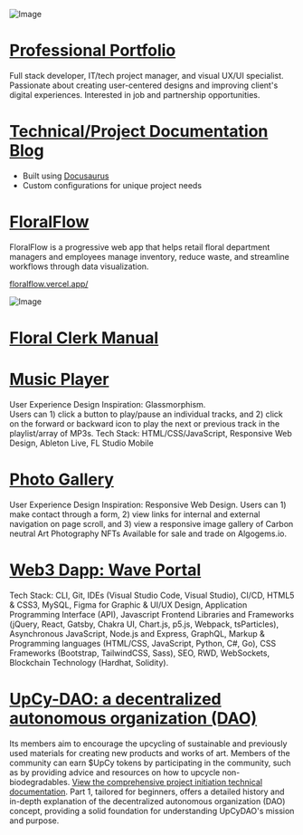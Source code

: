 ![Image](https://user-images.githubusercontent.com/66960776/241713093-2e701e8a-6af7-4070-87b3-139e08527a2e.jpg)

# [Professional Portfolio](https://www.asialakay.net/) #
Full stack developer, IT/tech project manager, and visual UX/UI specialist. Passionate about creating user-centered designs and improving client's digital experiences. Interested in job and partnership opportunities.

# [Technical/Project Documentation Blog](https://asialakay-docs-asiakayy.vercel.app/) # 

- Built using [Docusaurus](https://docusaurus.io/)
- Custom configurations for unique project needs

# [FloralFlow](https://github.com/asiakay/floralflow)
FloralFlow is a progressive web app that helps retail floral department managers and employees manage inventory, reduce waste, and streamline workflows through data visualization.

[floralflow.vercel.app/](https://floralflow.vercel.app/)

![Image](https://user-images.githubusercontent.com/66960776/241738038-0e1425bd-1225-4e96-8bbe-12896eade832.jpg)

# [Floral Clerk Manual](https://floral487.gitbook.io/floral-clerk-manual/)

# [Music  Player](https://asiakay.github.io/music/) #
User Experience Design Inspiration: Glassmorphism.  
Users can 1) click a button to play/pause an individual tracks, and 2) click on the forward or backward icon to play the next or previous track in the playlist/array of MP3s. Tech Stack: HTML/CSS/JavaScript, Responsive Web Design, Ableton Live, FL Studio Mobile

# [Photo Gallery](https://asiakay.github.io/artphotography/) #
User Experience Design Inspiration: Responsive Web Design.
Users can 1) make contact through a form, 2) view links for internal and external navigation on page scroll, and 3) view a responsive image gallery of Carbon neutral Art Photography NFTs Available for sale and trade on Algogems.io.

# [Web3 Dapp: Wave Portal](https://wave-portal-app-six.vercel.app/) # 
Tech Stack: CLI, Git, IDEs (Visual Studio Code, Visual Studio), CI/CD, HTML5 & CSS3, MySQL, Figma for Graphic & UI/UX Design, Application Programming Interface (API), Javascript Frontend Libraries and Frameworks (jQuery, React, Gatsby, Chakra UI, Chart.js, p5.js, Webpack, tsParticles), Asynchronous JavaScript, Node.js and Express, GraphQL, Markup & Programming languages (HTML/CSS, JavaScript, Python, C#, Go), CSS Frameworks (Bootstrap, TailwindCSS, Sass), SEO, RWD, WebSockets, Blockchain Technology (Hardhat, Solidity).

# [UpCy-DAO: a decentralized autonomous organization (DAO)](https://upcy-dao.vercel.app/) #
Its members aim to encourage the upcycling of sustainable and previously used materials for creating new products and works of art. Members of the community can earn $UpCy tokens by participating in the community, such as by providing advice and resources on how to upcycle non-biodegradables. [View the comprehensive project initiation technical documentation](https://asialakay-docs-asiakayy.vercel.app/building-a-dao-with-JavaScript-1). Part 1, tailored for beginners, offers a detailed history and in-depth explanation of the decentralized autonomous organization (DAO) concept, providing a solid foundation for understanding UpCyDAO's mission and purpose.
